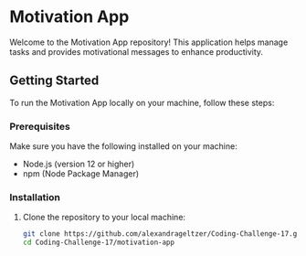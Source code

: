 # Motivation App

Welcome to the Motivation App repository! This application helps manage tasks and provides motivational messages to enhance productivity.

## Getting Started

To run the Motivation App locally on your machine, follow these steps:

### Prerequisites

Make sure you have the following installed on your machine:

- Node.js (version 12 or higher)
- npm (Node Package Manager)

### Installation

1. Clone the repository to your local machine:

   ```bash
   git clone https://github.com/alexandrageltzer/Coding-Challenge-17.git
   cd Coding-Challenge-17/motivation-app

